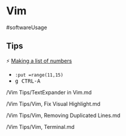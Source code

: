 # Vim

#softwareUsage

## Tips

⚡ [Making a list of numbers](https://vim.fandom.com/wiki/Making_a_list_of_numbers)

* `:put =range(11,15)`
* <kbd>g CTRL-A</kbd>

/Vim Tips/TextExpander in Vim.md

/Vim Tips/Vim, Fix Visual Highlight.md

/Vim Tips/Vim, Removing Duplicated Lines.md

/Vim Tips/Vim, Terminal.md
